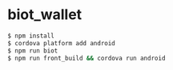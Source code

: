 # biot_wallet

```bash
$ npm install
$ cordova platform add android
$ npm run biot
$ npm run front_build && cordova run android
```
